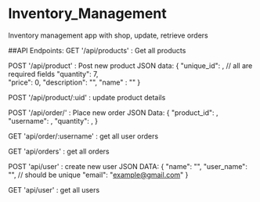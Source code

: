 # Inventory_Management
Inventory management app with shop, update, retrieve orders 

##API Endpoints:
GET   '/api/products'       : Get all products

POST  '/api/product'        : Post new product
      JSON data:
      {
          "unique_id": ,      // all are required fields
          "quantity": 7,      
          "price": 0,
          "description": "",
          "name" : ""
      }
      
POST   '/api/product/:uid'   : update product details

POST   '/api/order/'         : Place new order
        JSON Data:
        {
          "product_id": ,
          "username": ,
          "quantity": ,
        }
      
GET   'api/order/:username'   : get all user orders

GET   'api/orders'            : get all orders

POST  'api/user'              : create new user
      JSON DATA:
      {
        "name": "",
        "user_name": "",        // should be unique 
        "email": "example@gmail.com"
      }
       
GET   'api/user'              : get all users 
       
